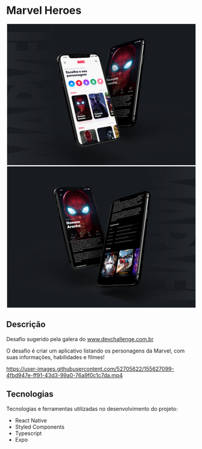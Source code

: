 <h1>
  Marvel Heroes
</h1>

<div align="center">
  <img src="https://raw.githubusercontent.com/paulobr4z/marvel_heroes/master/src/assets/presentation/Spider%20Man.jpg" alt="presentation" width="500" >
  <img src="https://raw.githubusercontent.com/paulobr4z/marvel_heroes/master/src/assets/presentation/Spider%20Man%20Details.jpg" alt="presentation" width="500" >  
</div>

<h2>Descrição</h2>

Desafio sugerido pela galera do www.devchallenge.com.br

O desafio é criar um aplicativo listando os personagens da Marvel, com suas informações, habilidades e filmes!

https://user-images.githubusercontent.com/52705622/155627099-4fbd947e-ff91-43d3-99a0-76a9f0c1c7da.mp4

<h2>Tecnologias</h2>

<p>Tecnologias e ferramentas utilizadas no desenvolvimento do projeto:</p>

<ul>
  <li>React Native</li>
  <li>Styled Components</li>
  <li>Typescript</li>
  <li>Expo</li>
</ul>

